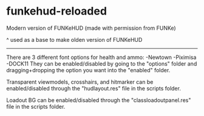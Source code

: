 # funkehud-reloaded
Modern version of FUNKeHUD
(made with permission from FUNKe)

^
used as a base to make olden version of FUNKeHUD

_______________________________________

There are 3 different font options for health and ammo:
-Newtown
-Piximisa
-DOCK11
They can be enabled/disabled by going to the "options" folder and dragging+dropping the option you want into the "enabled" folder.

Transparent viewmodels, crosshairs, and hitmarker can be enabled/disabled through the "hudlayout.res" file in the scripts folder.

Loadout BG can be enabled/disabled through the "classloadoutpanel.res" file in the scripts folder.

